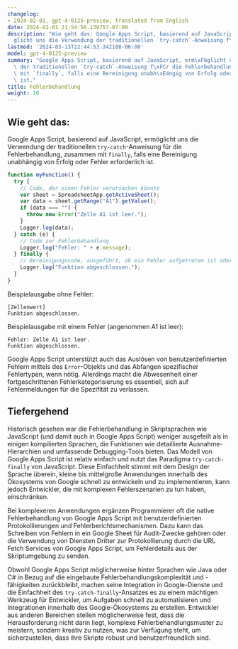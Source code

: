 ```yaml
---
changelog:
- 2024-02-01, gpt-4-0125-preview, translated from English
date: 2024-02-01 21:54:56.139757-07:00
description: "Wie geht das: Google Apps Script, basierend auf JavaScript, erm\xF6\
  glicht uns die Verwendung der traditionellen `try-catch`-Anweisung f\xFCr die\u2026"
lastmod: '2024-03-13T22:44:53.342108-06:00'
model: gpt-4-0125-preview
summary: "Google Apps Script, basierend auf JavaScript, erm\xF6glicht uns die Verwendung\
  \ der traditionellen `try-catch`-Anweisung f\xFCr die Fehlerbehandlung, zusammen\
  \ mit `finally`, falls eine Bereinigung unabh\xE4ngig von Erfolg oder Fehler erforderlich\
  \ ist."
title: Fehlerbehandlung
weight: 16
---
```


## Wie geht das:
Google Apps Script, basierend auf JavaScript, ermöglicht uns die Verwendung der traditionellen `try-catch`-Anweisung für die Fehlerbehandlung, zusammen mit `finally`, falls eine Bereinigung unabhängig von Erfolg oder Fehler erforderlich ist.

```javascript
function myFunction() {
  try {
    // Code, der einen Fehler verursachen könnte
    var sheet = SpreadsheetApp.getActiveSheet();
    var data = sheet.getRange("A1").getValue();
    if (data === "") {
      throw new Error("Zelle A1 ist leer.");
    }
    Logger.log(data);
  } catch (e) {
    // Code zur Fehlerbehandlung
    Logger.log("Fehler: " + e.message);
  } finally {
    // Bereinigungscode, ausgeführt, ob ein Fehler aufgetreten ist oder nicht
    Logger.log("Funktion abgeschlossen.");
  }
}
```

Beispielausgabe ohne Fehler:
```
[Zellenwert]
Funktion abgeschlossen.
```

Beispielausgabe mit einem Fehler (angenommen A1 ist leer):
```
Fehler: Zelle A1 ist leer.
Funktion abgeschlossen.
```

Google Apps Script unterstützt auch das Auslösen von benutzerdefinierten Fehlern mittels des `Error`-Objekts und das Abfangen spezifischer Fehlertypen, wenn nötig. Allerdings macht die Abwesenheit einer fortgeschrittenen Fehlerkategorisierung es essentiell, sich auf Fehlermeldungen für die Spezifität zu verlassen.

## Tiefergehend
Historisch gesehen war die Fehlerbehandlung in Skriptsprachen wie JavaScript (und damit auch in Google Apps Script) weniger ausgefeilt als in einigen kompilierten Sprachen, die Funktionen wie detaillierte Ausnahme-Hierarchien und umfassende Debugging-Tools bieten. Das Modell von Google Apps Script ist relativ einfach und nutzt das Paradigma `try-catch-finally` von JavaScript. Diese Einfachheit stimmt mit dem Design der Sprache überein, kleine bis mittelgroße Anwendungen innerhalb des Ökosystems von Google schnell zu entwickeln und zu implementieren, kann jedoch Entwickler, die mit komplexen Fehlerszenarien zu tun haben, einschränken.

Bei komplexeren Anwendungen ergänzen Programmierer oft die native Fehlerbehandlung von Google Apps Script mit benutzerdefinierten Protokollierungen und Fehlerberichtsmechanismen. Dazu kann das Schreiben von Fehlern in ein Google Sheet für Audit-Zwecke gehören oder die Verwendung von Diensten Dritter zur Protokollierung durch die URL Fetch Services von Google Apps Script, um Fehlerdetails aus der Skriptumgebung zu senden.

Obwohl Google Apps Script möglicherweise hinter Sprachen wie Java oder C# in Bezug auf die eingebaute Fehlerbehandlungskomplexität und -fähigkeiten zurückbleibt, machen seine Integration in Google-Dienste und die Einfachheit des `try-catch-finally`-Ansatzes es zu einem mächtigen Werkzeug für Entwickler, um Aufgaben schnell zu automatisieren und Integrationen innerhalb des Google-Ökosystems zu erstellen. Entwickler aus anderen Bereichen stellen möglicherweise fest, dass die Herausforderung nicht darin liegt, komplexe Fehlerbehandlungsmuster zu meistern, sondern kreativ zu nutzen, was zur Verfügung steht, um sicherzustellen, dass ihre Skripte robust und benutzerfreundlich sind.
